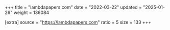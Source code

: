 +++
title = "lambdapapers.com"
date = "2022-03-22"
updated = "2025-01-26"
weight = 136084

[extra]
source = "https://lambdapapers.com"
ratio = 5
size = 133
+++
